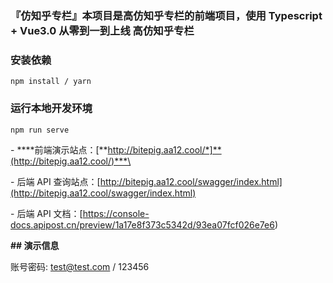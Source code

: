 ### 『仿知乎专栏』本项目是高仿知乎专栏的前端项目，使用 Typescript + Vue3.0 从零到一到上线 高仿知乎专栏

### 安装依赖

```
npm install / yarn
```

### 运行本地开发环境

```
npm run serve
```

\- ***\*前端演示站点：[**http://bitepig.aa12.cool/*]**(http://bitepig.aa12.cool/)***\

\- 后端 API 查询站点：[http://bitepig.aa12.cool/swagger/index.html](http://bitepig.aa12.cool/swagger/index.html)

\- 后端 API 文档：[https://console-docs.apipost.cn/preview/1a17e8f373c5342d/93ea07fcf026e7e6)

**## 演示信息**

账号密码: test@test.com / 123456
